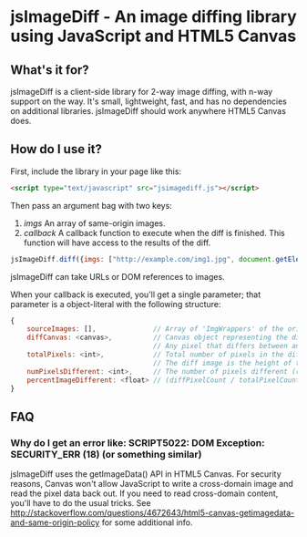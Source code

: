 jsImageDiff - An image diffing library using JavaScript and HTML5 Canvas
========================================================================

What's it for?
--------------
jsImageDiff is a client-side library for 2-way image diffing, with n-way support on the way. It's small, lightweight, fast, and has no dependencies on additional libraries. jsImageDiff should work anywhere HTML5 Canvas does.

How do I use it?
----------------
First, include the library in your page like this:

```html
<script type="text/javascript" src="jsimagediff.js"></script>
```

Then pass an argument bag with two keys:
1. _imgs_ An array of same-origin images.
1. _callback_ A callback function to execute when the diff is finished. This function will have access to the results of the diff.

```javascript
jsImageDiff.diff({imgs: ["http://example.com/img1.jpg", document.getElementById("img2"), "http://example.com/img3.png"], callback: callbackFunction});
```

jsImageDiff can take URLs or DOM references to images.

When your callback is executed, you'll get a single parameter; that parameter is a object-literal with the following structure:

```javascript
{
	sourceImages: [],              // Array of 'ImgWrappers' of the original images.
	diffCanvas: <canvas>,          // Canvas object representing the diff of all the images.
	                               // Any pixel that differs between any of the canvases is replaced with red (255,0,0).
	totalPixels: <int>,            // Total number of pixels in the diff image.
	                               // The diff image is the height of the tallest image and width of the widest image.
	numPixelsDifferent: <int>,     // The number of pixels different (red) in the diff image
	percentImageDifferent: <float> // (diffPixelCount / totalPixelCount) * 100
}
```

FAQ
---

### Why do I get an error like: SCRIPT5022: DOM Exception: SECURITY_ERR (18) (or something similar) ###
jsImageDiff uses the getImageData() API in HTML5 Canvas. For security reasons, Canvas won't allow JavaScript to write a cross-domain image and read the pixel data back out. If you need to read cross-domain content, you'll have to do the usual tricks. See http://stackoverflow.com/questions/4672643/html5-canvas-getimagedata-and-same-origin-policy for some additional info.